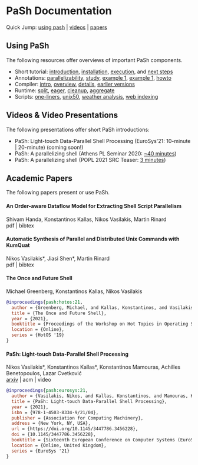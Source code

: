 # PaSh Documentation
Quick Jump: [using pash](#using-pash) | [videos](#videos--video-presentations) | [papers](#academic-papers) 

## Using PaSh

The following resources offer overviews of important PaSh components.

* Short tutorial: [introduction](./tutorial.md#introduction), [installation](./tutorial.md#installation), [execution](./tutorial.md#running-scripts), and [next steps](./tutorial.md#what-next)
* Annotations: [parallelizability](../annotations#main-parallelizability-classes), [study](../annotations#parallelizability-study-of-commands-in-gnu--posix), [example 1](../annotations#a-simple-example-chmod), [example 1](../annotations#another-example-cut), [howto](../annotations#how-to-annotate-a-command)
* Compiler: [intro](../compiler#introduction), [overview](../compiler#compiler-overview), [details](../compiler#zooming-into-fragments), [earlier versions](../compiler#earlier-versions)
* Runtime: [split](../runtime#stream-splitting), [eager](../runtime#eager-stream-polling),  [cleanup](../runtime#cleanup-logic),  [aggregate](../runtime#aggregators)
* Scripts: [one-liners](#common-unix-one-liners), [unix50](#unix-50-from-bell-labs), [weather analysis](#noaa-weather-analysis), [web indexing](#wikipedia-web-indexing)

## Videos & Video Presentations

The following presentations offer short PaSh introductions:

* PaSh: Light-touch Data-Parallel Shell Processing (EuroSys'21: 10-minute | 20-minute) (coming soon!)
* PaSh: A parallelizing shell (Athens PL Seminar 2020: [~40 minutes](https://www.youtube.com/watch?v=UAkfruEvLTk&list=PLdrM8z9GiOahvmZsPn1CXf4EVjy8OA9aq&index=11&t=76s))
* PaSh: A parallelizing shell (POPL 2021 SRC Teaser: [3 minutes](https://www.youtube.com/watch?v=3uqYJo1v1E0))

## Academic Papers

The following papers present or use PaSh.

#### An Order-aware Dataflow Model for Extracting Shell Script Parallelism
Shivam Handa, Konstantinos Kallas, Nikos Vasilakis, Martin Rinard  
pdf | bibtex

#### Automatic Synthesis of Parallel and Distributed Unix Commands with KumQuat
Nikos Vasilakis*, Jiasi Shen*, Martin Rinard  
pdf | bibtex

#### The Once and Future Shell
Michael Greenberg, Konstantinos Kallas, Nikos Vasilakis  
```bibtex
@inproceedings{pash:hotos:21,
  author = {Greenberg, Michael, and Kallas, Konstantinos, and Vasilakis, Nikos},
  title = {The Once and Future Shell},
  year = {2021},
  booktitle = {Proceedings of the Workshop on Hot Topics in Operating Systems},
  location = {Online},
  series = {HotOS '19}
}
```

#### PaSh: Light-touch Data-Parallel Shell Processing
Nikos Vasilakis*, Konstantinos Kallas*, Konstantinos Mamouras, Achilles Benetopoulos, Lazar Cvetković  
[arxiv](https://arxiv.org/pdf/2007.09436.pdf) | acm | video
```bibtex
@inproceedings{pash:eurosys:21,
  author = {Vasilakis, Nikos, and Kallas, Konstantinos, and Mamouras, Konstantinos, and Benetopoulos, Achilles, and Cvetkovi\'{c}, Lazar},
  title = {PaSh: Light-touch Data-Parallel Shell Processing},
  year = {2021},
  isbn = {978-1-4503-8334-9/21/04},
  publisher = {Association for Computing Machinery},
  address = {New York, NY, USA},
  url = {https://doi.org/10.1145/3447786.3456228},
  doi = {10.1145/3447786.3456228},
  booktitle = {Sixteenth European Conference on Computer Systems (EuroSys '21)},
  location = {Online, United Kingdom},
  series = {EuroSys '21}
}
```
